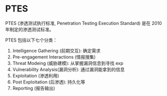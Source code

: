 # PTES

PTES (渗透测试执行标准, Penetration Testing Execution Standard) 是在 2010 年制定的渗透测试标准。

PTES 包括以下七个分类：

1. Intelligence Gathering (前期交互): 确定需求
2. Pre-engagement Interactions (情报搜集)
3. Threat Modeing (威胁建模): 从掌握漏洞信息到寻找 exp
4. Vulnerability Analysis(漏洞分析): 通过漏洞能拿到的信息
5. Exploitation (渗透利用)
6. Post Exploitation (后渗透): 持久化等
7. Reporting (报告输出)